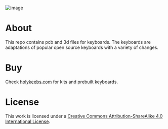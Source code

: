 ![image](https://github.com/user-attachments/assets/2cd179bf-7224-42d9-8c33-82d105272a11)

# About

This repo contains pcb and 3d files for keyboards. The keyboards are adaptations of popular open source keyboards with a variety of changes.

# Buy

Check [holykeebs.com][hk] for kits and prebuilt keyboards.

# License

This work is licensed under a
[Creative Commons Attribution-ShareAlike 4.0 International License][cc-by-sa].

[cc-by-sa]: http://creativecommons.org/licenses/by-sa/4.0/
[hk]: https://holykeebs.com
